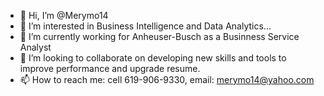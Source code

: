 - 👋 Hi, I’m @Merymo14
- 👀 I’m interested in Business Intelligence and Data Analytics...
- 🌱 I’m currently working for Anheuser-Busch as a Businness Service Analyst
- 💞️ I’m looking to collaborate on developing new skills and tools to improve performance and upgrade resume.
- 📫 How to reach me:  cell 619-906-9330, email: merymo14@yahoo.com 

<!---
Merymo14/Merymo14 is a ✨ special ✨ repository because its `README.md` (this file) appears on your GitHub profile.
You can click the Preview link to take a look at your changes.
--->
